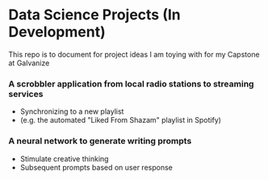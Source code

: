 # Data Science Projects (In Development)

This repo is to document for project ideas I am toying with for my Capstone at Galvanize

### A scrobbler application from local radio stations to streaming services
* Synchronizing to a new playlist 
* (e.g. the automated "Liked From Shazam" playlist in Spotify)

### A neural network to generate writing prompts
* Stimulate creative thinking
* Subsequent prompts based on user response

